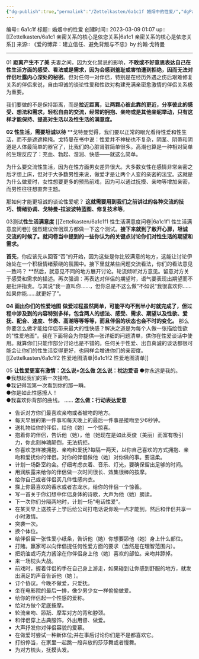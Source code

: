 ```yaml
---
{"dg-publish":true,"permalink":"/Zettelkasten/6a1c1f 婚烟中的性爱/","dgPassFrontmatter":true}
---
```


编号:: 6a1c1f
标题:: 婚烟中的性爱
创建时间:: 2023-03-09 01:07
up:: [[Zettelkasten/6a1c1 亲密关系的核心是依恋关系\|6a1c1 亲密关系的核心是依恋关系]]
来源:: 《爱的博弈：建立信任、避免背叛与不忠》by 约翰·戈特曼

---
01 **距离产生不了美**
夫妻之间，因为文化禁忌的影响，**不敢或不好意思表达自己在性生活方面的感受、看法或是需求，因为会感到羞耻或害怕遭到拒绝，因而无法对伴侣吐露内心深处的秘密**。但对任何一对伴侣，特别是在经历外遇之伤后艰难修复关系的伴侣来说，自由坦诚的谈论性爱和性欲对构建充满亲密愈激情的伴侣关系极为重要。

我们要做的不是保持距离，而是**拉近距离，让两颗心彼此靠的更近，分享彼此的感受、想法和需求，轻松自由的交流，经常的拥抱、亲吻或是其他亲昵举动，只有这样才能保持、提高对生活以及性生活的满意度。**

**02 性生活，需要坦诚以待**
**戈特曼觉得，我们要以正常的眼光看待性爱和性生活，而不是遮遮掩掩。戈特曼在书中说：性爱并不神秘也不复杂，阴茎、阴蒂和阴道是人体最简单的器官了，比我们的心脏肾脏简单很多。高潮也算是一种相对简单的生理反应了：充血、勃起、湿润、快感——就这么简单。

为什么要交流性生活，因为在性方面男女差异很大。大多数女性在感情非常亲密之后才想上床，但对于大多数男性来说，做爱才是让两个人变的亲密的法宝。这就是为什么做爱时，女性想要更多的预热前戏，因为可以通过抚摸、亲吻等增加亲密，而男性往往想直奔主题。

那如何才能更坦诚的谈论性爱呢？
**这就需要用到我们之前讲过的各种交流的技巧、情绪协调、戈特曼-拉波波特蓝图、修复技术等**。

03测试**性生活满意度**
[[Zettelkasten/6a1c1f1 性生活满意度问卷\|6a1c1f1 性生活满意度问卷]]
强烈建议伴侣双方都做一下这个测试。**接下来就到了敞开心扉，坦诚交流的时候了。就问卷当中提到的一些你认为的关键点讨论你们对性生活的期望和需求。**

**首先**，你应该先从回答“否”的开始，因为这些是你比较满意的地方，这能让讨论伊始处在一个积极情绪萦绕的氛围中。接下里就某些问题交流看法，你们的看法意见一致吗？
**然后，就意见不同的地方展开讨论。轮流倾听对方意见。留意对方关于感受和需求的描述。再次强调：再表达对伴侣的期望时，语气要表现出期望而不是批评指责。与其说“我一直叫你……，但你总是不这么做”不如说“我很喜欢你……如果你能……就更好了”。

**04 画出你们的性爱地图**
**做爱过程虽然简单，可能平均不到半小时就完成了，但过程中涉及到的内容特别多样，包含两人的想法、感受、需求、期望以及性欲、爱抚、配合、速度、节奏、高潮等等等等，而且伴侣的状态也会不时的变化。**
那么你要怎么做才能给伴侣带来最大的性快感？解决之道是为每个人做一张描绘性欲的"性爱地图"。我在下面将会为你提供—张详细的问题清单，供你在性爱谈话中使用。就算你们只能作部分讨论也是不错的。任何关于性爱、出自真诚的谈话都很可能会让你们的性生活变得更好，也同样会增进你们的亲密度。
[[Zettelkasten/6a1c1f2 性爱地图清单\|6a1c1f2 性爱地图清单]]

05 **让性爱更富有激情：怎么说+怎么做**
**怎么说：枕边爱语**
●你永远是我的。  
●我想起我们的第一次接吻。  
●我记得我第一次看到你的那一瞬。  
●你是如此性感撩人！  
●我喜欢你背部的曲线。
……
**怎么做：行动表达爱意**
- 告诉对方你们最喜欢亲吻或者被吻的地方。
- 每天早展的第一件事和每天晚上的最后一件事是接吻至少6秒钟。
- 送礼物给你的伴侣，给他《她）一个惊喜。
- 抱着你的伴侣，告诉他（她），他〔她现在是如此英俊〔美丽）而富有吸引力，你此刻神魂颠倒，无法抗拒。
- 你喜欢怎样被拥抱、亲吻和爱抚?每隔一两天，以你自己喜欢的方式拥抱、亲吻和爱抚你的伴侣。对你的伴倡做他（她）对你做的事。要温柔。
- 计划一场卧室约会。仔细考虑衣着、音乐、灯光，要确保留出足够的时间。
- 用润肤露来给你的伴侣做一次时间很长、效集很棒的按摩。
- 给你自己或者伴侣买几件性感内衣。
- 搽上你最喜欢的香水或者古龙水，给你的伴侣一个惊善。
- 写一首关于你幻想中伴侣身体的诗歌，大声为他（她）朗读。
- 下一次你们分隔两地时，计划一场"电话性爱"。
- 在某天早上送孩子上学后给公司打电话说你晚一点才能到，然后和伴侣共享一小时激情。
- 突袭一次。
- 换个体位。
- 给伴侣留一张性爱小纸条，告诉他（她）你想要舔他（她）身上什么部位。
- 打赌。赢家可以向伴倡提任何性爱方面的要求（当然是在理智范围内）。
- 把奶油或巧克力酱涂在你伴侣身上他（她）喜欢的部位。亲吻并舔掉。
- 来一场枕头大战。
- 前戏时，握着伴侣的手在自己身上游走，如果碰到让你感到舒服的地方，就发出满足的声音告诉他（她 ）。
- 订个协议。今晚不做爱，只爱抚。
- 坐在电影院的最后一排，像少男少女一样偷偷做爱。
- 给你的伴侣起一个性感的爱称。
- 给对方做个足底按摩。
- 轮流亲吻、舔舐、摩辈对方的背和脖颈。
- 和伴侣穿上古典服饰，外出用督、做爱。
- 大声抒发你对伴侣容貌的爱慕。
- 在做爱时尝试一种新体位;并在事后讨论你们是不是都喜欢它。
- 打扮停当，在家里一起跳一段奔放的莎莎舞或者慢舞。
- 为对方梳头，抚摸头发。